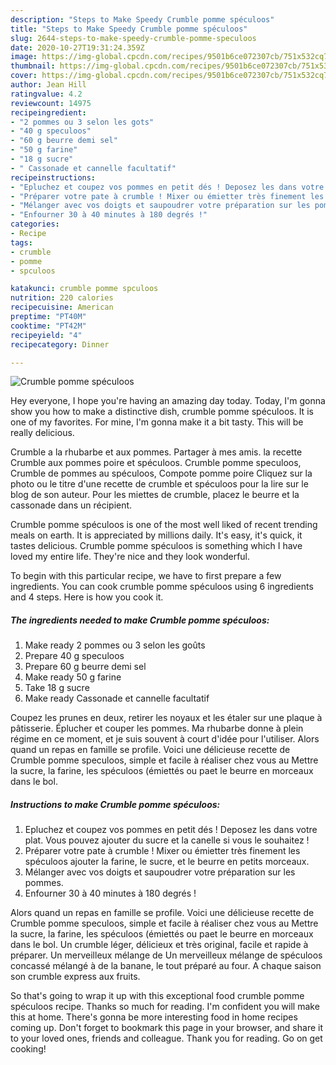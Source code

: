```yaml
---
description: "Steps to Make Speedy Crumble pomme spéculoos"
title: "Steps to Make Speedy Crumble pomme spéculoos"
slug: 2644-steps-to-make-speedy-crumble-pomme-speculoos
date: 2020-10-27T19:31:24.359Z
image: https://img-global.cpcdn.com/recipes/9501b6ce072307cb/751x532cq70/crumble-pomme-speculoos-photo-principale-de-la-recette.jpg
thumbnail: https://img-global.cpcdn.com/recipes/9501b6ce072307cb/751x532cq70/crumble-pomme-speculoos-photo-principale-de-la-recette.jpg
cover: https://img-global.cpcdn.com/recipes/9501b6ce072307cb/751x532cq70/crumble-pomme-speculoos-photo-principale-de-la-recette.jpg
author: Jean Hill
ratingvalue: 4.2
reviewcount: 14975
recipeingredient:
- "2 pommes ou 3 selon les gots"
- "40 g speculoos"
- "60 g beurre demi sel"
- "50 g farine"
- "18 g sucre"
- " Cassonade et cannelle facultatif"
recipeinstructions:
- "Epluchez et coupez vos pommes en petit dés ! Deposez les dans votre plat. Vous pouvez ajouter du sucre et la canelle si vous le souhaitez !"
- "Préparer votre pate à crumble ! Mixer ou émietter très finement les spéculoos ajouter la farine, le sucre, et le beurre en petits morceaux."
- "Mélanger avec vos doigts et saupoudrer votre préparation sur les pommes."
- "Enfourner 30 à 40 minutes à 180 degrés !"
categories:
- Recipe
tags:
- crumble
- pomme
- spculoos

katakunci: crumble pomme spculoos 
nutrition: 220 calories
recipecuisine: American
preptime: "PT40M"
cooktime: "PT42M"
recipeyield: "4"
recipecategory: Dinner

---
```



![Crumble pomme spéculoos](https://img-global.cpcdn.com/recipes/9501b6ce072307cb/751x532cq70/crumble-pomme-speculoos-photo-principale-de-la-recette.jpg)

Hey everyone, I hope you're having an amazing day today. Today, I'm gonna show you how to make a distinctive dish, crumble pomme spéculoos. It is one of my favorites. For mine, I'm gonna make it a bit tasty. This will be really delicious.

Crumble a la rhubarbe et aux pommes. Partager à mes amis. la recette Crumble aux pommes poire et spéculoos. Crumble pomme speculoos, Crumble de pommes au spéculoos, Compote pomme poire Cliquez sur la photo ou le titre d&#39;une recette de crumble et spéculoos pour la lire sur le blog de son auteur. Pour les miettes de crumble, placez le beurre et la cassonade dans un récipient.

Crumble pomme spéculoos is one of the most well liked of recent trending meals on earth. It is appreciated by millions daily. It's easy, it's quick, it tastes delicious. Crumble pomme spéculoos is something which I have loved my entire life. They're nice and they look wonderful.


To begin with this particular recipe, we have to first prepare a few ingredients. You can cook crumble pomme spéculoos using 6 ingredients and 4 steps. Here is how you cook it.

<!--inarticleads1-->

##### The ingredients needed to make Crumble pomme spéculoos:

1. Make ready 2 pommes ou 3 selon les goûts
1. Prepare 40 g speculoos
1. Prepare 60 g beurre demi sel
1. Make ready 50 g farine
1. Take 18 g sucre
1. Make ready  Cassonade et cannelle facultatif


Coupez les prunes en deux, retirer les noyaux et les étaler sur une plaque à pâtisserie. Éplucher et couper les pommes. Ma rhubarbe donne à plein régime en ce moment, et je suis souvent à court d&#39;idée pour l&#39;utiliser. Alors quand un repas en famille se profile. Voici une délicieuse recette de Crumble pomme speculoos, simple et facile à réaliser chez vous au Mettre la sucre, la farine, les spéculoos (émiettés ou paet le beurre en morceaux dans le bol. 

<!--inarticleads2-->

##### Instructions to make Crumble pomme spéculoos:

1. Epluchez et coupez vos pommes en petit dés ! Deposez les dans votre plat. Vous pouvez ajouter du sucre et la canelle si vous le souhaitez !
1. Préparer votre pate à crumble ! Mixer ou émietter très finement les spéculoos ajouter la farine, le sucre, et le beurre en petits morceaux.
1. Mélanger avec vos doigts et saupoudrer votre préparation sur les pommes.
1. Enfourner 30 à 40 minutes à 180 degrés !


Alors quand un repas en famille se profile. Voici une délicieuse recette de Crumble pomme speculoos, simple et facile à réaliser chez vous au Mettre la sucre, la farine, les spéculoos (émiettés ou paet le beurre en morceaux dans le bol. Un crumble léger, délicieux et très original, facile et rapide à préparer. Un merveilleux mélange de Un merveilleux mélange de spéculoos concassé mélangé à de la banane, le tout préparé au four. A chaque saison son crumble express aux fruits. 

So that's going to wrap it up with this exceptional food crumble pomme spéculoos recipe. Thanks so much for reading. I'm confident you will make this at home. There's gonna be more interesting food in home recipes coming up. Don't forget to bookmark this page in your browser, and share it to your loved ones, friends and colleague. Thank you for reading. Go on get cooking!
